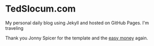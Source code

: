 # TedSlocum.com

My personal daily blog using Jekyll and hosted on GitHub Pages. I'm traveling

Thank you Jonny Spicer for the template and the [easy money](https://tedslocum.com/daily/2020/03/09/Thank-You-Jonny) again.
